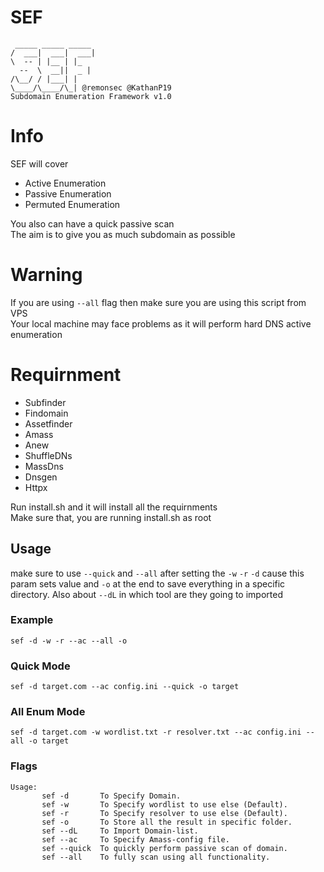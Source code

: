 # SEF

```
 _____ _____ _____
/  ___|  ___|  ___|
\  -- | |__ | |_
  --  \  __||  _ |
/\__/ / |___| |
\____/\____/\_| @remonsec @KathanP19
Subdomain Enumeration Framework v1.0
```

# Info

SEF will cover  
* Active Enumeration
* Passive Enumeration
* Permuted Enumeration

You also can have a quick passive scan \
The aim is to give you as much subdomain as possible

# Warning

If you are using `--all` flag then make sure you are using this script from VPS \
Your local machine may face problems as it will perform hard DNS active enumeration

# Requirnment 

* Subfinder
* Findomain
* Assetfinder
* Amass
* Anew
* ShuffleDNs
* MassDns
* Dnsgen
* Httpx

Run install.sh and it will install all the requirnments \
Make sure that, you are running install.sh as root

## Usage

make sure to use `--quick` and `--all` after setting the `-w` `-r` `-d` cause this param sets value and `-o` at the end to save everything in a specific directory. Also about `--dL` in which tool are they going to imported

### Example

```
sef -d -w -r --ac --all -o
```
### Quick Mode 

```
sef -d target.com --ac config.ini --quick -o target
```

### All Enum Mode

```
sef -d target.com -w wordlist.txt -r resolver.txt --ac config.ini --all -o target 
```

### Flags

```
Usage: 						
       sef -d       To Specify Domain.
       sef -w       To Specify wordlist to use else (Default).
       sef -r       To Specify resolver to use else (Default).
       sef -o       To Store all the result in specific folder.
       sef --dL     To Import Domain-list.
       sef --ac     To Specify Amass-config file.
       sef --quick  To quickly perform passive scan of domain.
       sef --all    To fully scan using all functionality.
```